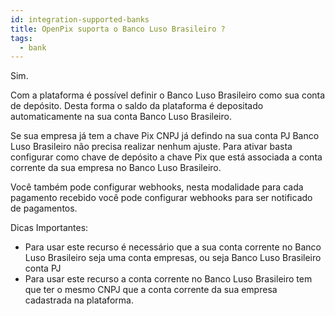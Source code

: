 ```yaml
---
id: integration-supported-banks
title: OpenPix suporta o Banco Luso Brasileiro ?
tags:
  - bank
---
```


Sim.

Com a plataforma é possível definir o Banco Luso Brasileiro como sua conta de depósito. Desta forma o saldo da plataforma é depositado automaticamente na sua conta Banco Luso Brasileiro.

Se sua empresa já tem a chave Pix CNPJ já defindo na sua conta PJ Banco Luso Brasileiro não precisa realizar nenhum ajuste. Para ativar basta configurar como chave de depósito a chave Pix que está associada a conta corrente da sua empresa no Banco Luso Brasileiro.

Você também pode configurar webhooks, nesta modalidade para cada pagamento recebido você pode configurar webhooks para ser notificado de pagamentos.

Dicas Importantes:

- Para usar este recurso é necessário que a sua conta corrente no Banco Luso Brasileiro seja uma conta empresas, ou seja Banco Luso Brasileiro conta PJ
- Para usar este recurso a conta corrente no Banco Luso Brasileiro tem que ter o mesmo CNPJ que a conta corrente da sua empresa cadastrada na plataforma.
